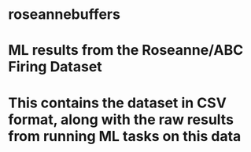 # roseannebuffers
# ML results from the Roseanne/ABC Firing Dataset
# This contains the dataset in CSV format, along with the raw results from running ML tasks on this data
